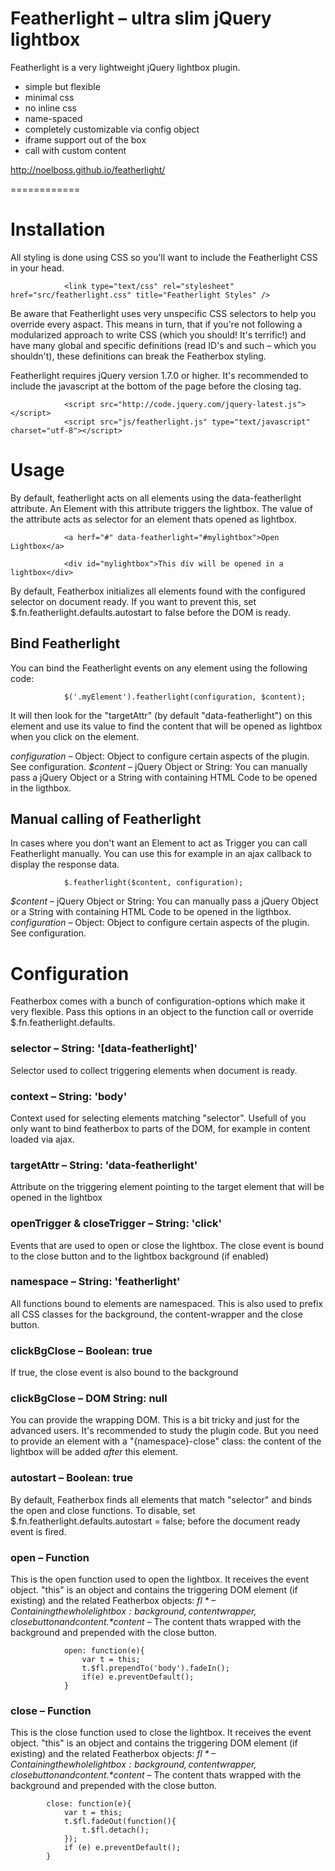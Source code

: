 Featherlight – ultra slim jQuery lightbox
============

Featherlight is a very lightweight jQuery lightbox plugin.

* simple but flexible
* minimal css
* no inline css
* name-spaced
* completely customizable via config object
* iframe support out of the box
* call with custom content

http://noelboss.github.io/featherlight/


============

# Installation

All styling is done using CSS so you'll want to include the Featherlight CSS in your head.

				<link type="text/css" rel="stylesheet" href="src/featherlight.css" title="Featherlight Styles" />

Be aware that Featherlight uses very unspecific CSS selectors to help you override every aspact. This means in turn, that if you're not following a modularized approach to write CSS (which you should! It's terrific!) and have many global and specific definitions (read ID's and such – which you shouldn't), these definitions can break the Featherbox styling.

Featherlight requires jQuery version 1.7.0 or higher. It's recommended to include the javascript at the bottom of the page before the closing </body> tag.

				<script src="http://code.jquery.com/jquery-latest.js"></script>
				<script src="js/featherlight.js" type="text/javascript" charset="utf-8"></script>


# Usage

By default, featherlight acts on all elements using the data-featherlight attribute. An Element with this attribute triggers the lightbox. The value of the attribute acts as selector for an element thats opened as lightbox.

				<a herf="#" data-featherlight="#mylightbox">Open Lightbox</a>
				
				<div id="mylightbox">This div will be opened in a lightbox</div>

By default, Featherbox initializes all elements found with the configured selector on document ready. If you want to prevent this, set $.fn.featherlight.defaults.autostart to false before the DOM is ready.

## Bind Featherlight
You can bind the Featherlight events on any element using the following code:

				$('.myElement').featherlight(configuration, $content);

It will then look for the "targetAttr" (by default "data-featherlight") on this element and use its value to find the content that will be opened as lightbox when you click on the element. 

*configuration* – Object: Object to configure certain aspects of the plugin. See configuration.
*$content* – jQuery Object or String: You can manually pass a jQuery Object or a String with containing HTML Code to be opened in the ligthbox.

## Manual calling of Featherlight
In cases where you don't want an Element to act as Trigger you can call Featherlight manually. You can use this for example in an ajax callback to display the response data.

				$.featherlight($content, configuration);

*$content* – jQuery Object or String: You can manually pass a jQuery Object or a String with containing HTML Code to be opened in the ligthbox.
*configuration* – Object: Object to configure certain aspects of the plugin. See configuration.

# Configuration

Featherbox comes with a bunch of configuration-options which make it very flexible. Pass this options in an object to the function call or override $.fn.featherlight.defaults.

### selector – String: '[data-featherlight]'
Selector used to collect triggering elements when document is ready.

### context – String: 'body'
Context used for selecting elements matching "selector". Usefull of you only want to bind featherbox to parts of the DOM, for example in content loaded via ajax.

### targetAttr – String:  'data-featherlight'
Attribute on the triggering element pointing to the target element that will be opened in the lightbox

### openTrigger & closeTrigger – String:  'click'
Events that are used to open or close the lightbox. The close event is bound to the close button and to the lightbox background (if enabled)

### namespace – String:  'featherlight'
All functions bound to elements are namespaced. This is also used to prefix all CSS classes for the background, the content-wrapper and the close button.

### clickBgClose – Boolean: true
If true, the close event is also bound to the background

### clickBgClose – DOM String: null
You can provide the wrapping DOM. This is a bit tricky and just for the advanced users. It's recommended to study the plugin code. But you need to provide an element with a "{namespace}-close" class: the content of the lightbox will be added *after* this element.

### autostart – Boolean: true
By default, Featherbox finds all elements that match "selector" and binds the open and close functions. To disable, set $.fn.featherlight.defaults.autostart = false; before the document ready event is fired.

### open – Function
This is the open function used to open the lightbox. It receives the event object. "this" is an object and contains the triggering DOM element (if existing) and the related Featherbox objects:
*$fl* – Containing the whole lightbox: background, content wrapper, close button and content.
*$content* – The content thats wrapped with the background and prepended with the close button.

				open: function(e){
					var t = this;
					t.$fl.prependTo('body').fadeIn();
					if(e) e.preventDefault();
				}

### close – Function
This is the close function used to close the lightbox. It receives the event object. "this" is an object and contains the triggering DOM element (if existing) and the related Featherbox objects:
*$fl* – Containing the whole lightbox: background, content wrapper, close button and content.
*$content* – The content thats wrapped with the background and prepended with the close button.

			close: function(e){
				var t = this;
				t.$fl.fadeOut(function(){
					t.$fl.detach();
				});
				if (e) e.preventDefault();
			}
